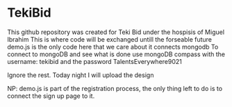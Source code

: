# TekiBid
This github repository was created for Teki Bid under the hospisis of Miguel Ibrahim
This is where code will be exchanged untill the forseable future
demo.js is the only code here that we care about it connects mongodb 
To connect to mongoDB and see what is done use mongoDB compass with the username: tekibid
and the password TalentsEverywhere9021


Ignore the rest. Today night I will upload the design 

NP: demo.js is part of the registration process, the only thing left to do is to connect the sign up page to it.
